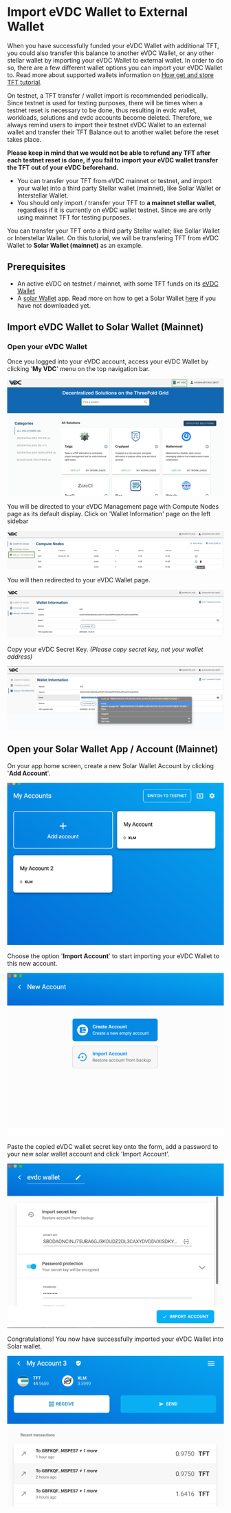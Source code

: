 # Import eVDC Wallet to External Wallet

When you have successfully funded your eVDC Wallet with additional TFT, you could also transfer this balance to another eVDC Wallet, or any other stellar wallet by importing your eVDC Wallet to external wallet. In order to do so, there are a few different wallet options you can import your eVDC Wallet to. Read more about supported wallets information on [How get and store TFT tutorial](https://manual2.threefold.io/#/mainnet_gettft).

On testnet, a TFT transfer / wallet import is recommended periodically. Since testnet is used for testing purposes, there will be times when a testnet reset is necessary to be done, thus resulting in evdc wallet, workloads, solutions and evdc accounts become deleted. Therefore, we always remind users to import their testnet eVDC Wallet to an external wallet and transfer their TFT Balance out to another wallet before the reset takes place. 

__Please keep in mind that we would not be able to refund any TFT after each testnet reset is done, if you fail to import your eVDC wallet transfer the TFT out of your eVDC beforehand.__

- You can transfer your TFT from eVDC mainnet or testnet, and import your wallet into a third party Stellar wallet (mainnet), like Sollar Wallet or Interstellar Wallet. 
-  You should only import / transfer your TFT to __a mainnet stellar wallet__, regardless if it is currently on eVDC wallet testnet. Since we are only using mainnet TFT for testing purposes.

You can transfer your TFT onto a third party Stellar wallet; like Sollar Wallet or Interstellar Wallet. On this tutorial, we will be transfering TFT from eVDC Wallet to __Solar Wallet (mainnet)__ as an example.

## Prerequisites

- An active eVDC on testnet / mainnet, with some TFT funds on its [eVDC Wallet](evdc_wallet)
- A [solar Wallet](solarwallet.io) app. Read more on how to get a Solar Wallet [here](sdk:solar_wallet) if you have not downloaded yet.

## Import eVDC Wallet to Solar Wallet (Mainnet)

### Open your eVDC Wallet

Once you logged into your eVDC account, access your eVDC Wallet by clicking '__My VDC__' menu on the top navigation bar.

![](img/myvdc.png)

You will be directed to your eVDC Management page with Compute Nodes page as its default display. Click on 'Wallet Information' page on the left sidebar

![](img/walletpage.png)

You will then redirected to your eVDC Wallet page.

![](img/walletinfo.png)

Copy your eVDC Secret Key. _(Please copy secret key, not your wallet address)_

![](img/copy_secret.png)


## Open your Solar Wallet App / Account (Mainnet)

On your app home screen, create a new Solar Wallet Account by clicking '__Add Account__'.

![](img/add_account.png)

Choose the option '__Import Account__' to start importing your eVDC Wallet to this new account.

![](img/account_option.png)

Paste the copied eVDC wallet secret key onto the form, add a password to your new solar wallet account and click 'Import Account'.

![](img/import_account.png)

Congratulations! You now have successfully imported your eVDC Wallet into Solar wallet.

![](img/newwallet.png)